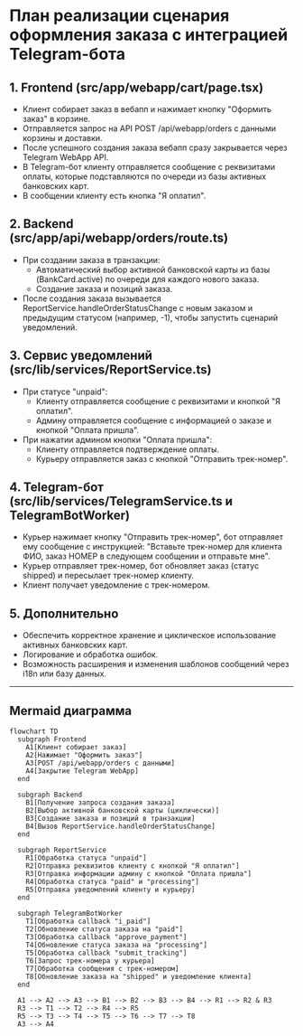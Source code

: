 # План реализации сценария оформления заказа с интеграцией Telegram-бота

## 1. Frontend (src/app/webapp/cart/page.tsx)
- Клиент собирает заказ в вебапп и нажимает кнопку "Оформить заказ" в корзине.
- Отправляется запрос на API POST /api/webapp/orders с данными корзины и доставки.
- После успешного создания заказа вебапп сразу закрывается через Telegram WebApp API.
- В Telegram-бот клиенту отправляется сообщение с реквизитами оплаты, которые подставляются по очереди из базы активных банковских карт.
- В сообщении клиенту есть кнопка "Я оплатил".

## 2. Backend (src/app/api/webapp/orders/route.ts)
- При создании заказа в транзакции:
  - Автоматический выбор активной банковской карты из базы (BankCard.active) по очереди для каждого нового заказа.
  - Создание заказа и позиций заказа.
- После создания заказа вызывается ReportService.handleOrderStatusChange с новым заказом и предыдущим статусом (например, -1), чтобы запустить сценарий уведомлений.

## 3. Сервис уведомлений (src/lib/services/ReportService.ts)
- При статусе "unpaid":
  - Клиенту отправляется сообщение с реквизитами и кнопкой "Я оплатил".
  - Админу отправляется сообщение с информацией о заказе и кнопкой "Оплата пришла".
- При нажатии админом кнопки "Оплата пришла":
  - Клиенту отправляется подтверждение оплаты.
  - Курьеру отправляется заказ с кнопкой "Отправить трек-номер".

## 4. Telegram-бот (src/lib/services/TelegramService.ts и TelegramBotWorker)
- Курьер нажимает кнопку "Отправить трек-номер", бот отправляет ему сообщение с инструкцией: "Вставьте трек-номер для клиента ФИО, заказ НОМЕР в следующем сообщении и отправьте мне".
- Курьер отправляет трек-номер, бот обновляет заказ (статус shipped) и пересылает трек-номер клиенту.
- Клиент получает уведомление с трек-номером.

## 5. Дополнительно
- Обеспечить корректное хранение и циклическое использование активных банковских карт.
- Логирование и обработка ошибок.
- Возможность расширения и изменения шаблонов сообщений через i18n или базу данных.

---

## Mermaid диаграмма

```mermaid
flowchart TD
  subgraph Frontend
    A1[Клиент собирает заказ]
    A2[Нажимает "Оформить заказ"]
    A3[POST /api/webapp/orders с данными]
    A4[Закрытие Telegram WebApp]
  end

  subgraph Backend
    B1[Получение запроса создания заказа]
    B2[Выбор активной банковской карты (циклически)]
    B3[Создание заказа и позиций в транзакции]
    B4[Вызов ReportService.handleOrderStatusChange]
  end

  subgraph ReportService
    R1[Обработка статуса "unpaid"]
    R2[Отправка реквизитов клиенту с кнопкой "Я оплатил"]
    R3[Отправка информации админу с кнопкой "Оплата пришла"]
    R4[Обработка статуса "paid" и "processing"]
    R5[Отправка уведомлений клиенту и курьеру]
  end

  subgraph TelegramBotWorker
    T1[Обработка callback "i_paid"]
    T2[Обновление статуса заказа на "paid"]
    T3[Обработка callback "approve_payment"]
    T4[Обновление статуса заказа на "processing"]
    T5[Обработка callback "submit_tracking"]
    T6[Запрос трек-номера у курьера]
    T7[Обработка сообщения с трек-номером]
    T8[Обновление заказа на "shipped" и уведомление клиента]
  end

  A1 --> A2 --> A3 --> B1 --> B2 --> B3 --> B4 --> R1 --> R2 & R3
  R3 --> T1 --> T2 --> R4 --> R5
  R5 --> T3 --> T4 --> T5 --> T6 --> T7 --> T8
  A3 --> A4